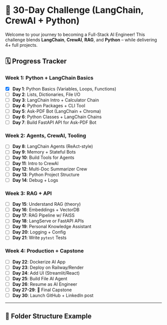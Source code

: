 # 🧠 30-Day Challenge (LangChain, CrewAI + Python)

Welcome to your journey to becoming a Full-Stack AI Engineer! This challenge blends **LangChain**, **CrewAI**, **RAG**, and **Python** – while delivering 4+ full projects.

## 🗓️ Progress Tracker

### Week 1: Python + LangChain Basics

- [x] **Day 1**: Python Basics (Variables, Loops, Functions)
- [ ] **Day 2**: Lists, Dictionaries, File I/O
- [ ] **Day 3**: LangChain Intro + Calculator Chain
- [ ] **Day 4**: Python Packages + CLI Tool
- [ ] **Day 5**: Ask-PDF Bot (LangChain + Chroma)
- [ ] **Day 6**: Python Classes + LangChain Chains
- [ ] **Day 7**: Build FastAPI API for Ask-PDF Bot

### Week 2: Agents, CrewAI, Tooling

- [ ] **Day 8**: LangChain Agents (ReAct-style)
- [ ] **Day 9**: Memory + Stateful Bots
- [ ] **Day 10**: Build Tools for Agents
- [ ] **Day 11**: Intro to CrewAI
- [ ] **Day 12**: Multi-Doc Summarizer Crew
- [ ] **Day 13**: Python Project Structure
- [ ] **Day 14**: Debug + Logs

### Week 3: RAG + API

- [ ] **Day 15**: Understand RAG (theory)
- [ ] **Day 16**: Embeddings + VectorDB
- [ ] **Day 17**: RAG Pipeline w/ FAISS
- [ ] **Day 18**: LangServe or FastAPI APIs
- [ ] **Day 19**: Personal Knowledge Assistant
- [ ] **Day 20**: Logging + Config
- [ ] **Day 21**: Write `pytest` Tests

### Week 4: Production + Capstone

- [ ] **Day 22**: Dockerize AI App
- [ ] **Day 23**: Deploy on Railway/Render
- [ ] **Day 24**: Add UI (Streamlit/React)
- [ ] **Day 25**: Build File AI Agent
- [ ] **Day 26**: Resume as AI Engineer
- [ ] **Day 27-29**: 🚀 Final Capstone
- [ ] **Day 30**: Launch GitHub + LinkedIn post

---

## 📁 Folder Structure Example
